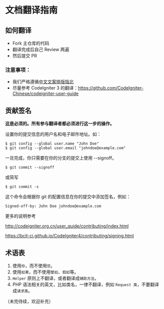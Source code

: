 # 文档翻译指南

## 如何翻译

* Fork 主仓库的代码
* 翻译完成后自己 Review 两遍
* 然后提交 PR

### 注意事项：

* 我们严格遵循[中文文案排版指北](http://mazhuang.org/wiki/chinese-copywriting-guidelines/)
* 尽量参考 CodeIgniter 3 的翻译：https://github.com/CodeIgniter-Chinese/codeigniter-user-guide

## 贡献签名

**这是必须的。所有参与翻译者都必须进行这一步的操作。**

设置你的提交信息的用户名和电子邮件地址。如：

```
$ git config --global user.name "John Doe"
$ git config --global user.email "johndoe@example.com"
```

一旦完成，你只需要在你的分支的提交上使用 --signoff。

```
$ git commit --signoff
```

或简写

```
$ git commit -s
```

这个命令会根据你 git 的配置信息在你的提交中添加签名，例如：

```
Signed-off-by: John Doe johndoe@example.com
```

更多的说明参考

http://codeigniter.org.cn/user_guide/contributing/index.html

https://bcit-ci.github.io/CodeIgniter4/contributing/signing.html

## 术语表

1. 使用`你`，而不使用`您`。
2. 使用`如果`，而不使用`譬如`、`假如`等。
3. `Helper` 原则上不翻译，或者翻译成`辅助方法`。
4. PHP 语法相关的英文，比如类名，一律不翻译，例如 `Request 类`，不要翻译成`请求类`。

（未完待续，欢迎补充）
